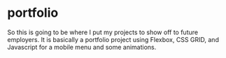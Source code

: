 # portfolio 
So this is going to be where I put my projects to show off to future employers. 
It is basically a portfolio project using Flexbox, CSS GRID, and Javascript for a mobile menu and some animations.
